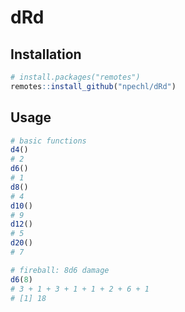 # dRd

## Installation

```R
# install.packages("remotes")
remotes::install_github("npechl/dRd")
```

## Usage

```R
# basic functions
d4()
# 2
d6()
# 1
d8()
# 4
d10()
# 9
d12()
# 5
d20()
# 7

# fireball: 8d6 damage
d6(8)
# 3 + 1 + 3 + 1 + 1 + 2 + 6 + 1
# [1] 18
```